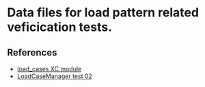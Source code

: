 # Data files for load pattern related veficication tests.


## References
- [load_cases XC module](https://github.com/xcfem/xc/blob/master/python_modules/actions/load_cases.py)
- [LoadCaseManager test 02](https://github.com/xcfem/xc/blob/master/verif/tests/loads/load_patterns/load_case_manager_test_02.py)

